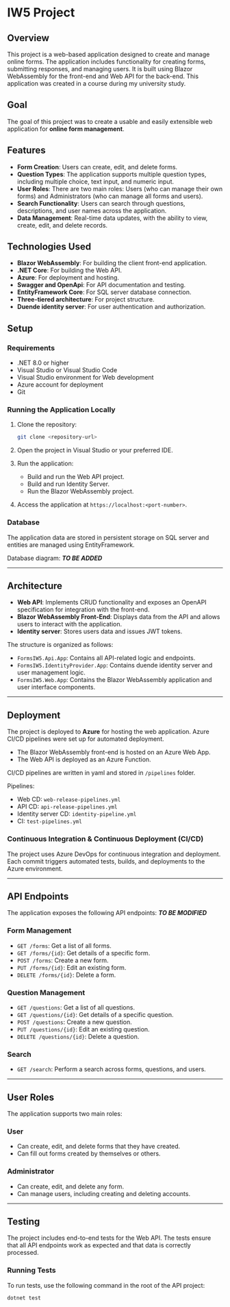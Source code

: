 # IW5 Project

## Overview
This project is a web-based application designed to create and manage online forms. The application includes functionality for creating forms, submitting responses, and managing users. It is built using Blazor WebAssembly for the front-end and Web API for the back-end. This application was created in a course during my university study. 

## Goal
The goal of this project was to create a usable and easily extensible web application for **online form management**.

## Features
- **Form Creation**: Users can create, edit, and delete forms.
- **Question Types**: The application supports multiple question types, including multiple choice, text input, and numeric input.
- **User Roles**: There are two main roles: Users (who can manage their own forms) and Administrators (who can manage all forms and users).
- **Search Functionality**: Users can search through questions, descriptions, and user names across the application.
- **Data Management**: Real-time data updates, with the ability to view, create, edit, and delete records.

## Technologies Used
- **Blazor WebAssembly**: For building the client front-end application.
- **.NET Core**: For building the Web API.
- **Azure**: For deployment and hosting.
- **Swagger and OpenApi**: For API documentation and testing.
- **EntityFramework Core**: For SQL server database connection.
- **Three-tiered architecture**: For project structure.
- **Duende identity server**: For user authentication and authorization.

## Setup

### Requirements
- .NET 8.0 or higher
- Visual Studio or Visual Studio Code
- Visual Studio environment for Web development
- Azure account for deployment
- Git

### Running the Application Locally

1. Clone the repository:
    ```bash
    git clone <repository-url>
    ```

2. Open the project in Visual Studio or your preferred IDE.

3. Run the application:
    - Build and run the Web API project.
    - Build and run Identity Server.
    - Run the Blazor WebAssembly project.

4. Access the application at `https://localhost:<port-number>`.

### Database
The application data are stored in persistent storage on SQL server and entities are managed using EntityFramework.

Database diagram:
***TO BE ADDED***

---

## Architecture
- **Web API**: Implements CRUD functionality and exposes an OpenAPI specification for integration with the front-end.
- **Blazor WebAssembly Front-End**: Displays data from the API and allows users to interact with the application.
- **Identity server**: Stores users data and issues JWT tokens.

The structure is organized as follows:
- `FormsIW5.Api.App`: Contains all API-related logic and endpoints.
- `FormsIW5.IdentityProvider.App`: Contains duende identity server and user management logic.
- `FormsIW5.Web.App`: Contains the Blazor WebAssembly application and user interface components.

---

## Deployment

The project is deployed to **Azure** for hosting the web application. Azure CI/CD pipelines were set up for automated deployment.

- The Blazor WebAssembly front-end is hosted on an Azure Web App.
- The Web API is deployed as an Azure Function.

CI/CD pipelines are written in yaml and stored in `/pipelines` folder.

Pipelines:
- Web CD: `web-release-pipelines.yml`
- API CD: `api-release-pipelines.yml`
- Identity server CD: `identity-pipeline.yml`
- CI: `test-pipelines.yml`

### Continuous Integration & Continuous Deployment (CI/CD)
The project uses Azure DevOps for continuous integration and deployment. Each commit triggers automated tests, builds, and deployments to the Azure environment.

---

## API Endpoints

The application exposes the following API endpoints:
***TO BE MODIFIED***

### Form Management

- `GET /forms`: Get a list of all forms.
- `GET /forms/{id}`: Get details of a specific form.
- `POST /forms`: Create a new form.
- `PUT /forms/{id}`: Edit an existing form.
- `DELETE /forms/{id}`: Delete a form.

### Question Management

- `GET /questions`: Get a list of all questions.
- `GET /questions/{id}`: Get details of a specific question.
- `POST /questions`: Create a new question.
- `PUT /questions/{id}`: Edit an existing question.
- `DELETE /questions/{id}`: Delete a question.

### Search

- `GET /search`: Perform a search across forms, questions, and users.

---

## User Roles

The application supports two main roles:

### User
- Can create, edit, and delete forms that they have created.
- Can fill out forms created by themselves or others.

### Administrator
- Can create, edit, and delete any form.
- Can manage users, including creating and deleting accounts.

---

## Testing

The project includes end-to-end tests for the Web API. The tests ensure that all API endpoints work as expected and that data is correctly processed.

### Running Tests
To run tests, use the following command in the root of the API project:
```bash
dotnet test
```